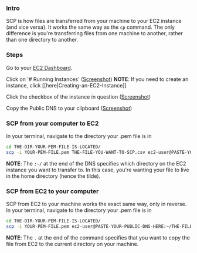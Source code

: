 ### Intro

SCP is how files are transferred from your machine to your EC2 instance (and vice versa). It works the same way as the `cp` command. The only difference is you're transferring files from one machine to another, rather than one directory to another.

### Steps

Go to your [EC2 Dashboard](https://console.aws.amazon.com/ec2/v2/home).

Click on '# Running Instances' ([Screenshot](https://www.evernote.com/l/ACgQaxMlF_RJNoJJcCYBYYaWZuh0yuRZILY))
**NOTE**: If you need to create an instance, click [[here|Creating-an-EC2-Instance]]

Click the checkbox of the instance in question ([Screenshot](https://www.evernote.com/l/ACgSQqFPnupNq6e_J5w_DHeBTWXAdHyrYGs))

Copy the Public DNS to your clipboard ([Screenshot](https://www.evernote.com/l/ACgxKQ946cBJ4ZdOdCH2cAz9dIzHIFA1qtM))

### SCP from your computer to EC2

In your terminal, navigate to the directory your .pem file is in

```bash
cd THE-DIR-YOUR-PEM-FILE-IS-LOCATED/
scp -i YOUR-PEM-FILE.pem THE-FILE-YOU-WANT-TO-SCP.csv ec2-user@PASTE-YOUR-PUBLIC-DNS-HERE:~/
```

**NOTE**: The `:~/` at the end of the DNS specifies which directory on the EC2 instance you want to transfer to. In this case, you're wanting your file to live in the home directory (hence the tilde).

### SCP from EC2 to your computer

SCP from EC2 to your machine works the exact same way, only in reverse. In your terminal, navigate to the directory your .pem file is in

```bash
cd THE-DIR-YOUR-PEM-FILE-IS-LOCATED/
scp -i YOUR-PEM-FILE.pem ec2-user@PASTE-YOUR-PUBLIC-DNS-HERE:~/THE-FILE-YOU-WANT-TO-SCP.csv .
```

**NOTE**: The `.` at the end of the command specifies that you want to copy the file from EC2 to the current directory on your machine.